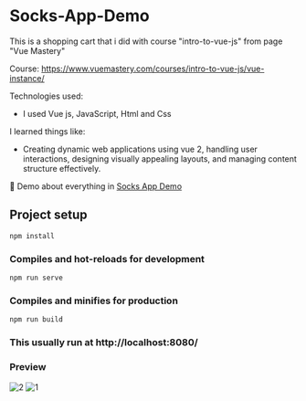 # Socks-App-Demo

This is a shopping cart that i did with course "intro-to-vue-js" from page "Vue Mastery"

Course: https://www.vuemastery.com/courses/intro-to-vue-js/vue-instance/

Technologies used:
- I used Vue js, JavaScript, Html and Css

I learned things like:
- Creating dynamic web applications using vue 2, handling user interactions, designing visually appealing layouts, and managing content structure effectively.

📍 Demo about everything in [Socks App Demo](https://socks-app.netlify.app/)

## Project setup
```
npm install
```

### Compiles and hot-reloads for development
```
npm run serve
```

### Compiles and minifies for production
```
npm run build
```

### This usually run at http://localhost:8080/

### Preview  
![2](https://github.com/JanoM2/Socks-App-Demo/assets/78227130/0357dc53-282f-404e-8cb6-6cecfedfefd6)
![1](https://github.com/JanoM2/Socks-App-Demo/assets/78227130/1fface54-60a4-4409-9ff0-8819370349c7)



